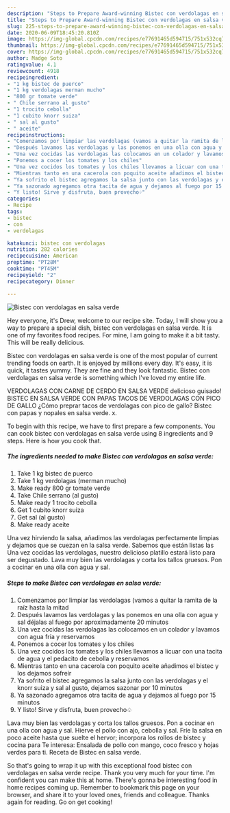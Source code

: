 ```yaml
---
description: "Steps to Prepare Award-winning Bistec con verdolagas en salsa verde"
title: "Steps to Prepare Award-winning Bistec con verdolagas en salsa verde"
slug: 225-steps-to-prepare-award-winning-bistec-con-verdolagas-en-salsa-verde
date: 2020-06-09T18:45:20.810Z
image: https://img-global.cpcdn.com/recipes/e77691465d594715/751x532cq70/bistec-con-verdolagas-en-salsa-verde-foto-principal.jpg
thumbnail: https://img-global.cpcdn.com/recipes/e77691465d594715/751x532cq70/bistec-con-verdolagas-en-salsa-verde-foto-principal.jpg
cover: https://img-global.cpcdn.com/recipes/e77691465d594715/751x532cq70/bistec-con-verdolagas-en-salsa-verde-foto-principal.jpg
author: Madge Soto
ratingvalue: 4.1
reviewcount: 4918
recipeingredient:
- "1 kg bistec de puerco"
- "1 kg verdolagas merman mucho"
- "800 gr tomate verde"
- " Chile serrano al gusto"
- "1 trocito cebolla"
- "1 cubito knorr suiza"
- " sal al gusto"
- " aceite"
recipeinstructions:
- "Comenzamos por limpiar las verdolagas (vamos a quitar la ramita de la raíz hasta la mitad"
- "Después lavamos las verdolagas y las ponemos en una olla con agua y sal déjalas al fuego por aproximadamente 20 minutos"
- "Una vez cocidas las verdolagas las colocamos en un colador y lavamos con agua fría y reservamos"
- "Ponemos a cocer los tomates y los chiles"
- "Una vez cocidos los tomates y los chiles llevamos a licuar con una tacita de agua y el pedacito de cebolla y reservamos"
- "Mientras tanto en una cacerola con poquito aceite añadimos el bistec y los dejamos sofreír"
- "Ya sofrito el bistec agregamos la salsa junto con las verdolagas y el knorr suiza y sal al gusto, dejamos sazonar por 10 minutos"
- "Ya sazonado agregamos otra tacita de agua y dejamos al fuego por 15 minutos"
- "Y listo! Sirve y disfruta, buen provecho♤"
categories:
- Recipe
tags:
- bistec
- con
- verdolagas

katakunci: bistec con verdolagas 
nutrition: 282 calories
recipecuisine: American
preptime: "PT28M"
cooktime: "PT45M"
recipeyield: "2"
recipecategory: Dinner

---
```



![Bistec con verdolagas en salsa verde](https://img-global.cpcdn.com/recipes/e77691465d594715/751x532cq70/bistec-con-verdolagas-en-salsa-verde-foto-principal.jpg)

Hey everyone, it's Drew, welcome to our recipe site. Today, I will show you a way to prepare a special dish, bistec con verdolagas en salsa verde. It is one of my favorites food recipes. For mine, I am going to make it a bit tasty. This will be really delicious.

Bistec con verdolagas en salsa verde is one of the most popular of current trending foods on earth. It is enjoyed by millions every day. It's easy, it is quick, it tastes yummy. They are fine and they look fantastic. Bistec con verdolagas en salsa verde is something which I've loved my entire life.

VERDOLAGAS CON CARNE DE CERDO EN SALSA VERDE delicioso guisado! BISTEC EN SALSA VERDE CON PAPAS TACOS DE VERDOLAGAS CON PICO DE GALLO ¿Cómo preprar tacos de verdolagas con pico de gallo? Bistec con papas y nopales en salsa verde. x.


To begin with this recipe, we have to first prepare a few components. You can cook bistec con verdolagas en salsa verde using 8 ingredients and 9 steps. Here is how you cook that.

<!--inarticleads1-->

##### The ingredients needed to make Bistec con verdolagas en salsa verde:

1. Take 1 kg bistec de puerco
1. Take 1 kg verdolagas (merman mucho)
1. Make ready 800 gr tomate verde
1. Take  Chile serrano (al gusto)
1. Make ready 1 trocito cebolla
1. Get 1 cubito knorr suiza
1. Get  sal (al gusto)
1. Make ready  aceite


Una vez hirviendo la salsa, añadimos las verdolagas perfectamente limpias y dejamos que se cuezan en la salsa verde. Sabemos que están listas las Una vez cocidas las verdolagas, nuestro delicioso platillo estará listo para ser degustado. Lava muy bien las verdolagas y corta los tallos gruesos. Pon a cocinar en una olla con agua y sal. 

<!--inarticleads2-->

##### Steps to make Bistec con verdolagas en salsa verde:

1. Comenzamos por limpiar las verdolagas (vamos a quitar la ramita de la raíz hasta la mitad
1. Después lavamos las verdolagas y las ponemos en una olla con agua y sal déjalas al fuego por aproximadamente 20 minutos
1. Una vez cocidas las verdolagas las colocamos en un colador y lavamos con agua fría y reservamos
1. Ponemos a cocer los tomates y los chiles
1. Una vez cocidos los tomates y los chiles llevamos a licuar con una tacita de agua y el pedacito de cebolla y reservamos
1. Mientras tanto en una cacerola con poquito aceite añadimos el bistec y los dejamos sofreír
1. Ya sofrito el bistec agregamos la salsa junto con las verdolagas y el knorr suiza y sal al gusto, dejamos sazonar por 10 minutos
1. Ya sazonado agregamos otra tacita de agua y dejamos al fuego por 15 minutos
1. Y listo! Sirve y disfruta, buen provecho♤


Lava muy bien las verdolagas y corta los tallos gruesos. Pon a cocinar en una olla con agua y sal. Hierve el pollo con ajo, cebolla y sal. Fríe la salsa en poco aceite hasta que suelte el hervor; incorpora los rollos de bistec y cocina para Te interesa: Ensalada de pollo con mango, coco fresco y hojas verdes para ti. Receta de Bistec en salsa verde. 

So that's going to wrap it up with this exceptional food bistec con verdolagas en salsa verde recipe. Thank you very much for your time. I'm confident you can make this at home. There's gonna be interesting food in home recipes coming up. Remember to bookmark this page on your browser, and share it to your loved ones, friends and colleague. Thanks again for reading. Go on get cooking!
